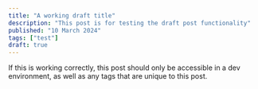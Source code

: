 ```yaml
---
title: "A working draft title"
description: "This post is for testing the draft post functionality"
published: "10 March 2024"
tags: ["test"]
draft: true
---
```


If this is working correctly, this post should only be accessible in a dev environment, as well as any tags that are unique to this post.
